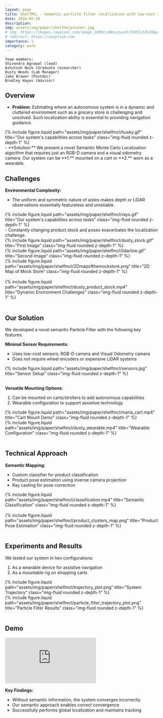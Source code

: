 ```yaml
---
layout: page
title: ShelfMCL - Semantic particle filter localization with low-cost sensors
date: 2024-05-20
description:
img: assets/img/paper/shelfhelp/cover.jpg
# img: https://images.rawpixel.com/image_1000/czNmcy1wcml2YXRlL3Jhd3BpeGVsX2ltYWdlcy93ZWJzaXRlX2NvbnRlbnQvcHgxMzgyNjcyLWltYWdlLWt3eXFrZHR5LmpwZw.jpg?s=5i_WsjSiGsjd3dh0cW88obuceCo8lP2eP7-3WYh62qs
# redirect: https://unsplash.com
importance: 1
category: work
---
```


    Team members:
    Shivendra Agrawal (lead)
    Ashutosh Naik (Graduate researcher)
    Dusty Woods (Lab Manager)
    Jake Brawer (Postdoc)
    Bradley Hayes (Advisor)

## Overview
- **Problem:** Estimating where an autonomous system is in a dynamic and cluttered environment such as a grocery store is challenging and unsolved. Such localization ability is essential to providing navigation guidance.
<div class="row justify-content-center">
    <div class="col-sm-4 mt-3 mt-md-0">
        {% include figure.liquid path="assets/img/paper/shelfmcl/husky.gif" title="Our system's capabilities across tasks" class="img-fluid rounded z-depth-1" %}
    </div>
</div>
- **Solution:** We present a novel Semantic Monte Carlo Localization algorithm that requires just an RGB-D camera and a visual odometry camera. Our system can be **1.** mounted on a cart or **2.** worn as a wearable.

## Challenges
**Environmental Complexity:**
- The uniform and symmetric nature of aisles makes depth or LiDAR observations essentially featureless and unreliable.
<div class="row justify-content-center">
    <div class="col-sm-4 mt-3 mt-md-0">
        {% include figure.liquid path="assets/img/paper/shelfmcl/rays.gif" title="Our system's capabilities across tasks" class="img-fluid rounded z-depth-1" %}
    </div>
</div>
- Constantly changing product stock and poses exacerbates the localization challenge.
<div class="row justify-content-center">
    <div class="col-sm-4 mt-3 mt-md-0 mx-3">
        {% include figure.liquid path="assets/img/paper/shelfmcl/dusty_stock.gif" title="First Image" class="img-fluid rounded z-depth-1" %}
    </div>
    <div class="col-sm-4 mt-3 mt-md-0 mx-3">
        {% include figure.liquid path="assets/img/paper/shelfmcl/lidarline.gif" title="Second Image" class="img-fluid rounded z-depth-1" %}
    </div>
</div>

<div class="row">
    <div class="col-sm mt-3 mt-md-0">
        {% include figure.liquid path="assets/img/paper/shelfmcl/2Dmapofthemockstore.png" title="2D Map of Mock Store" class="img-fluid rounded z-depth-1" %}
    </div>
</div>
<br>

<div class="row">
    <div class="col-sm mt-3 mt-md-0">
        {% include figure.liquid path="assets/img/paper/shelfmcl/dusty_product_stock.mp4" title="Dynamic Environment Challenges" class="img-fluid rounded z-depth-1" %}
    </div>
</div>
<br>

## Our Solution
We developed a novel semantic Particle Filter with the following key features:

**Minimal Sensor Requirements:**
- Uses low-cost sensors: RGB-D camera and Visual Odometry camera
- Does not require wheel encoders or expensive LiDAR systems

<div class="row">
    <div class="col-sm mt-3 mt-md-0">
        {% include figure.liquid path="assets/img/paper/shelfmcl/sensors.jpg" title="Sensor Setup" class="img-fluid rounded z-depth-1" %}
    </div>
</div>
<br>

**Versatile Mounting Options:**
1. Can be mounted on carts/strollers to add autonomous capabilities
2. Wearable configuration to support assistive technology

<div class="row">
    <div class="col-sm-6">
        {% include figure.liquid path="assets/img/paper/shelfmcl/maria_cart.mp4" title="Cart Mount Demo" class="img-fluid rounded z-depth-1" %}
    </div>
    <div class="col-sm-6">
        {% include figure.liquid path="assets/img/paper/shelfmcl/dusty_wearable.mp4" title="Wearable Configuration" class="img-fluid rounded z-depth-1" %}
    </div>
</div>
<br>

## Technical Approach

**Semantic Mapping:**
- Custom classifier for product classification
- Product pose estimation using inverse camera projection
- Ray casting for pose correction

<div class="row">
    <div class="col-sm mt-3 mt-md-0">
        {% include figure.liquid path="assets/img/paper/shelfmcl/classification.mp4" title="Semantic Classification" class="img-fluid rounded z-depth-1" %}
    </div>
</div>
<br>

<div class="row">
    <div class="col-sm mt-3 mt-md-0">
        {% include figure.liquid path="assets/img/paper/shelfmcl/product_clusters_map.png" title="Product Pose Estimation" class="img-fluid rounded z-depth-1" %}
    </div>
</div>
<br>

## Experiments and Results
We tested our system in two configurations:
1. As a wearable device for assistive navigation
2. As a mountable rig on shopping carts

<div class="row">
    <div class="col-sm-6">
        {% include figure.liquid path="assets/img/paper/shelfmcl/trajectory_plot.png" title="System Trajectory" class="img-fluid rounded z-depth-1" %}
    </div>
    <div class="col-sm-6">
        {% include figure.liquid path="assets/img/paper/shelfmcl/particle_filter_trajectory_plot.png" title="Particle Filter Results" class="img-fluid rounded z-depth-1" %}
    </div>
</div>
<br>

## Demo 
<div class="video-container">
<iframe src="https://www.youtube.com/embed/8q65wmsDsjU?si=5Ti_ab-E149Cmji4" title="YouTube video player" frameborder="0" allow="accelerometer; autoplay; clipboard-write; encrypted-media; gyroscope; picture-in-picture" allowfullscreen></iframe>
</div>

**Key Findings:**
- Without semantic information, the system converges incorrectly
- Our semantic approach enables correct convergence
- Successfully performs global localization and maintains tracking

<br>








